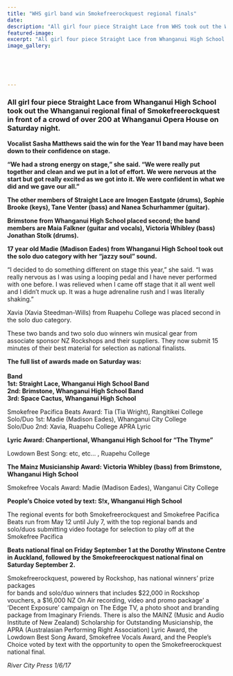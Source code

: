 ```yaml
---
title: "WHS girl band win Smokefreerockquest regional finals"
date: 
description: "All girl four piece Straight Lace from WHS took out the Whanganui regional final of Smokefreerockquest..."
featured-image: 
excerpt: "All girl four piece Straight Lace from Whanganui High School took out the Whanganui regional final of Smokefreerockquest in front of a crowd of over 200 at Whanganui Opera House on Saturday night."
image_gallery:
	
	
	
	
	
---
```


<h3><strong>All girl four piece Straight Lace from Whanganui High School took out the Whanganui regional final of Smokefreerockquest in front of a crowd of over 200 at Whanganui Opera House on Saturday night.</strong></h3>
<p><strong>Vocalist Sasha Matthews said the win for the Year 11 band may have been down to their confidence on stage.</strong></p>
<p><strong>&ldquo;We had a strong energy on stage,&rdquo; she said. &ldquo;We were really put together and clean and we put in a lot of effort. We were nervous at the start but got really excited as we got into it. We were confident in what we did and we gave our all.&rdquo;</strong></p>
<p><strong>The other members of Straight Lace are Imogen Eastgate (drums), Sophie Brooke (keys), Tane Venter (bass) and Nanea Schurhammer (guitar).</strong></p>
<p><strong>Brimstone from Whanganui High School placed second; the band members are Maia Falkner (guitar and vocals), Victoria Whibley (bass) Jonathan Stolk (drums).</strong></p>
<p><strong>17 year old Madie (Madison Eades) from Whanganui High School took out the solo duo category with her &ldquo;jazzy soul&rdquo; sound.</strong></p>
<p>&ldquo;I decided to do something different on stage this year,&rdquo; she said. &ldquo;I was really nervous as I was using a looping pedal and I have never performed with one before. I was relieved when I came off stage that it all went well and I didn&rsquo;t muck up. It was a huge adrenaline rush and I was literally shaking.&rdquo;</p>
<p>Xavia (Xavia Steedman-Wills) from Ruapehu College was placed second in the solo duo category.</p>
<p>These two bands and two solo duo winners win musical gear from associate sponsor NZ Rockshops and their suppliers. They now submit 15 minutes of their best material for selection as national finalists.</p>
<p><strong>The full list of awards made on Saturday was:<br />&nbsp;</strong><br /><strong>Band</strong> <br /><strong>1st: Straight Lace, Whanganui High School Band </strong><br /><strong>2nd: Brimstone, Whanganui High School Band </strong><br /><strong>3rd: Space Cactus, Whanganui High School</strong></p>
<p>Smokefree Pacifica Beats Award: Tia (Tia Wright), Rangitikei College <br />Solo/Duo 1st: Madie (Madison Eades), Whanganui City College <br />Solo/Duo 2nd: Xavia, Ruapehu College APRA Lyric&nbsp;</p>
<p><strong>Lyric Award: Chanpertional, Whanganui High School for &ldquo;The Thyme&rdquo;</strong></p>
<p>Lowdown Best Song: etc, etc&hellip; , Ruapehu College</p>
<p><strong>The Mainz Musicianship Award: Victoria Whibley (bass) from Brimstone, Whanganui High School </strong></p>
<p>Smokefree Vocals Award: Madie (Madison Eades), Wanganui City College</p>
<p><strong>People&rsquo;s Choice voted by text: S!x, Whanganui High School</strong></p>
<p>The regional events for both Smokefreerockquest and Smokefree Pacifica Beats run from May 12 until July 7, with the top regional bands and solo/duos submitting video footage for selection to play off at the Smokefree Pacifica&nbsp;</p>
<p><strong>Beats national final on Friday September 1 at the Dorothy Winstone Centre in Auckland, followed by the Smokefreerockquest national final on Saturday September 2.&nbsp;</strong></p>
<p>Smokefreerockquest, powered by Rockshop, has national winners&rsquo; prize packages&nbsp;<br />for bands and solo/duo winners that includes $22,000 in Rockshop vouchers, a $16,000 NZ On Air recording, video and promo package&rsquo; a &lsquo;Decent Exposure&rsquo; campaign on The Edge TV, a photo shoot and branding package from Imaginary Friends. There is also the MAINZ (Music and Audio Institute of New Zealand) Scholarship for Outstanding Musicianship, the APRA (Australasian Performing Right Association) Lyric Award, the Lowdown Best Song Award, Smokefree Vocals Award, and the People&rsquo;s Choice voted by text with the opportunity to open the Smokefreerockquest national final.</p>
<p><em>River City Press 1/6/17</em></p>

